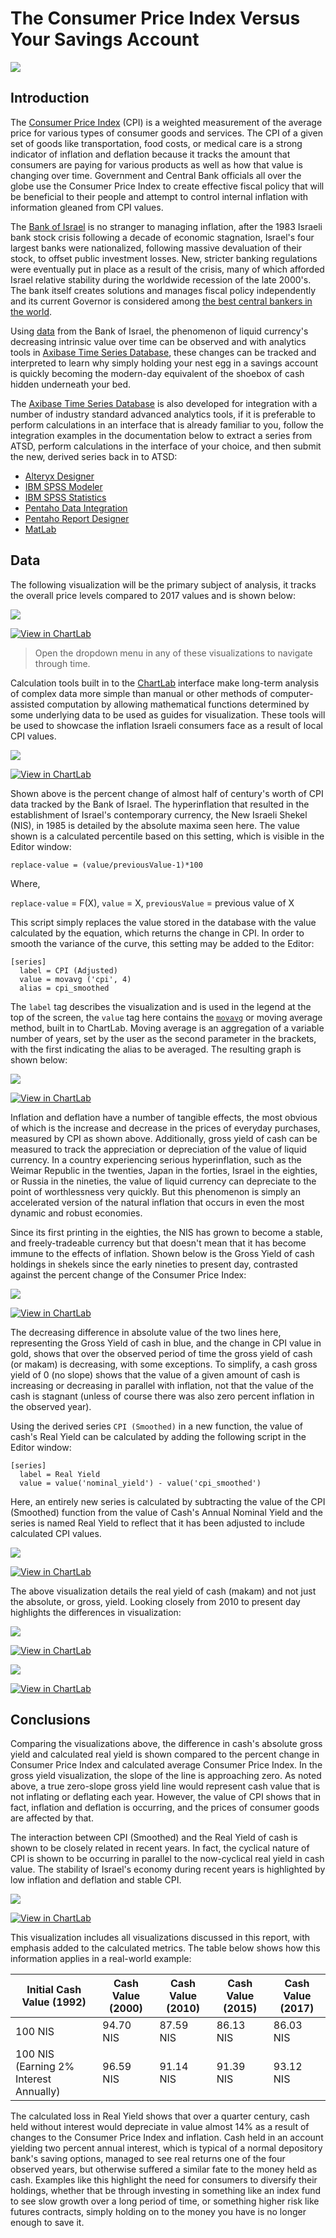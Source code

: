 # The Consumer Price Index Versus Your Savings Account

![](Images/CPI_1.1.png)

## Introduction

The [Consumer Price Index](https://www.bls.gov/cpi/home.htm) (CPI) is a weighted measurement of the average price for various types of consumer goods and services.
The CPI of a given set of goods like transportation, food costs, or medical care is a strong indicator of inflation and deflation
because it tracks the amount that consumers are paying for various products as well as how that value is changing
over time. Government and Central Bank officials all over the globe use the Consumer Price Index to create effective fiscal policy that
will be beneficial to their people and attempt to control internal inflation with information gleaned from CPI values.

The [Bank of Israel](http://www.boi.org.il/en/Pages/Default.aspx) is no stranger to managing inflation, after the 1983 Israeli bank stock crisis following a decade of economic stagnation,
Israel's four largest banks were nationalized, following massive devaluation of their stock, to offset public investment
losses. New, stricter banking regulations were eventually put in place as a result of the crisis, many of which afforded Israel relative
stability during the worldwide recession of the late 2000's. The bank itself creates solutions and manages fiscal policy
independently and its current Governor is considered among [the best central bankers in the world](https://d2tyltutevw8th.cloudfront.net/media/document/central-bankers-2016-1472776973.pdf).

Using [data](http://www.boi.org.il/en/DataAndStatistics/Pages/Default.aspx) from the Bank of Israel, the phenomenon of
liquid currency's decreasing intrinsic value over time can be observed and with analytics tools in [Axibase Time Series Database](https://axibase.com/products/axibase-time-series-database/),
these changes can be tracked and interpreted to learn why simply holding your nest egg in
a savings account is quickly becoming the modern-day equivalent of the shoebox of cash hidden underneath your bed.

The [Axibase Time Series Database](https://axibase.com/products/axibase-time-series-database/) is also developed for integration with a number of industry standard advanced analytics
tools, if it is preferable to perform calculations in an interface that is already familiar to you, follow the integration
examples in the documentation below to extract a series from ATSD, perform calculations in the interface of your choice, and
then submit the new, derived series back in to ATSD:

* [Alteryx Designer](https://axibase.com/docs/atsd/integration/alteryx/)
* [IBM SPSS Modeler](https://axibase.com/docs/atsd/integration/spss/modeler/)
* [IBM SPSS Statistics](https://axibase.com/docs/atsd/integration/spss/statistics/)
* [Pentaho Data Integration](https://axibase.com/docs/atsd/integration/pentaho/data-integration/#pentaho-data-integration)
* [Pentaho Report Designer](https://axibase.com/docs/atsd/integration/pentaho/report-designer/#pentaho-report-designer)
* [MatLab](https://axibase.com/docs/atsd/integration/matlab/)

## Data

The following visualization will be the primary subject of analysis, it tracks the overall price levels compared to 2017
values and is shown below:

![](Images/CPI_4.1.png)

[![View in ChartLab](Images/button.png)](https://apps.axibase.com/chartlab/f322562c/10/#fullscreen)

> Open the dropdown menu in any of these visualizations to navigate through time.

Calculation tools built in to the [ChartLab](https://apps.axibase.com/) interface make long-term analysis of complex data more simple than manual or
other methods of computer-assisted computation by allowing mathematical functions determined by some underlying data to be
used as guides for visualization. These tools will be used to showcase the inflation Israeli consumers face as a result of
local CPI values.

![](Images/CPI_2.1.png)

[![View in ChartLab](Images/button.png)](https://apps.axibase.com/chartlab/f322562c/7/#fullscreen)

Shown above is the percent change of almost half of century's worth of CPI data tracked by the Bank of Israel. The hyperinflation that resulted
in the establishment of Israel's contemporary currency, the New Israeli Shekel (NIS), in 1985 is detailed by the absolute maxima
seen here. The value shown is a calculated percentile based on this setting, which is visible in
the Editor window:

`replace-value = (value/previousValue-1)*100`

Where,

`replace-value` = F(X),
`value` = X,
`previousValue` = previous value of X

This script simply replaces the value stored in the database with the value calculated by the equation, which returns the change in CPI. In order to smooth the variance of the curve, this setting may be added to the Editor:

```ls
[series]
  label = CPI (Adjusted)
  value = movavg ('cpi', 4)
  alias = cpi_smoothed
```

The `label` tag describes the visualization and is used in the legend at the top of the screen, the `value` tag here contains
the [`movavg`](https://axibase.com/products/axibase-time-series-database/visualization/widgets/time-chart/) or moving average
method, built in to ChartLab. Moving average is an aggregation of a variable number of years, set by the user as the second
parameter in the brackets, with the first indicating the alias to be averaged. The resulting graph is shown below:

![](Images/CPI_3.1.png)

[![View in ChartLab](Images/button.png)](https://apps.axibase.com/chartlab/f322562c/8/#fullscreen)

Inflation and deflation have a number of tangible effects, the most obvious of which is the increase and decrease in the prices
of everyday purchases, measured by CPI as shown above. Additionally, gross yield of cash can be measured to track the appreciation
or depreciation of the value of liquid currency. In a country experiencing serious hyperinflation, such as the Weimar Republic
in the twenties, Japan in the forties, Israel in the eighties, or Russia in the nineties, the value of liquid currency can
depreciate to the point of worthlessness very quickly. But this phenomenon is simply an accelerated version of the natural
inflation that occurs in even the most dynamic and robust economies.

Since its first printing in the eighties, the NIS has grown to become a stable, and freely-tradeable currency but that doesn't
mean that it has become immune to the effects of inflation. Shown below is the Gross Yield of cash holdings in shekels since
the early nineties to present day, contrasted against the percent change of the Consumer Price Index:

![](Images/CPI_5.1.png)

[![View in ChartLab](Images/button.png)](https://apps.axibase.com/chartlab/f322562c/13/#fullscreen)

The decreasing difference in absolute value of the two lines here, representing the Gross Yield of cash in blue, and the change
in CPI value in gold, shows that over the observed period of time the gross yield of cash (or makam) is decreasing, with
some exceptions. To simplify, a cash gross yield of 0 (no slope) shows that the value of a given amount of cash is increasing
or decreasing in parallel with inflation, not that the value of the cash is stagnant (unless of course there was also zero percent inflation
in the observed year).

Using the derived series `CPI (Smoothed)` in a new function, the value of cash's Real Yield can be calculated by adding the
following script in the Editor window:

```ls
[series]
  label = Real Yield
  value = value('nominal_yield') - value('cpi_smoothed')
```

Here, an entirely new series is calculated by subtracting the value of the CPI (Smoothed) function from the value of Cash's
Annual Nominal Yield and the series is named Real Yield to reflect that it has been adjusted to include calculated CPI values.

![](Images/CPI_6.1.png)

[![View in ChartLab](Images/button.png)](https://apps.axibase.com/chartlab/f322562c/12/#fullscreen)

The above visualization details the real yield of cash (makam) and not just the absolute,
or gross, yield. Looking closely from 2010 to present day highlights the differences in visualization:

![](Images/CPI_5.2.png)

[![View in ChartLab](Images/button.png)](https://apps.axibase.com/chartlab/f322562c/16/#fullscreen)

![](Images/CPI_6.2.png)

[![View in ChartLab](Images/button.png)](https://apps.axibase.com/chartlab/f322562c/18/#fullscreen)

## Conclusions

Comparing the visualizations above, the difference in cash's absolute gross yield and calculated real yield is shown
compared to the percent change in Consumer Price Index and calculated average Consumer Price Index.
In the gross yield visualization, the slope of the line is approaching zero. As noted above,
a true zero-slope gross yield line would represent cash value that is not inflating or deflating each year. However, the value of CPI
shows that in fact, inflation and deflation is occurring, and the prices of consumer goods are affected by that.

The interaction between CPI (Smoothed) and the Real Yield of cash is shown to be closely related in recent years. In fact, the cyclical nature of CPI is shown to be occurring in parallel
to the now-cyclical real yield in cash value. The stability of Israel's economy during recent years is highlighted by low inflation and deflation
and stable CPI.

![](Images/CPI_7.1.png)

[![View in ChartLab](Images/button.png)](https://apps.axibase.com/chartlab/f322562c/19/#fullscreen)

This visualization includes all visualizations discussed in this report, with emphasis added to the calculated metrics. The table below shows how this information applies in a real-world example:

| Initial Cash Value (1992) | Cash Value (2000) | Cash Value (2010) | Cash Value (2015) | Cash Value (2017) |
|-----------------------------|----------------------|----------------------|----------------------|----------------------|
| 100 NIS | 94.70 NIS | 87.59 NIS | 86.13 NIS | 86.03 NIS |
| 100 NIS (Earning 2% Interest Annually) | 96.59 NIS | 91.14 NIS | 91.39 NIS | 93.12 NIS |

The calculated loss in Real Yield shows that over a quarter century, cash held without interest would depreciate in value almost
14% as a result of changes to the Consumer Price Index and inflation. Cash held in an account yielding two percent annual
interest, which is typical of a normal depository bank's saving options, managed to see real returns one of the four observed
years, but otherwise suffered a similar fate to the money held as cash. Examples like this highlight the need for consumers
to diversify their holdings, whether that be through investing in something like an index fund to see slow growth over a long
period of time, or something higher risk like futures contracts, simply holding on to the money you have is no longer enough
to save it.